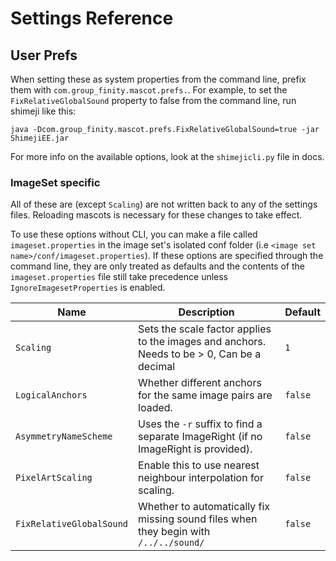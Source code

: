 
Settings Reference
==================

User Prefs
----------

When setting these as system properties from the command line, prefix them with `com.group_finity.mascot.prefs.`.
For example, to set the `FixRelativeGlobalSound` property to false from the command line, run shimeji like this:

```shell
java -Dcom.group_finity.mascot.prefs.FixRelativeGlobalSound=true -jar ShimejiEE.jar
```

For more info on the available options, look at the `shimejicli.py` file in docs.

### ImageSet specific

All of these are (except `Scaling`) are not written back to any of the settings files. Reloading mascots is necessary 
for these changes to take effect.

To use these options without CLI, you can make a file called `imageset.properties` in the image set's isolated conf folder
(i.e `<image set name>/conf/imageset.properties`).
If these options are specified through the command line, they are only treated as defaults and the contents of
the `imageset.properties` file still take precedence unless `IgnoreImagesetProperties` is enabled.

| Name                     | Description                                                                                | Default |
|--------------------------|--------------------------------------------------------------------------------------------|---------|
| `Scaling`                | Sets the scale factor applies to the images and anchors. Needs to be > 0, Can be a decimal | `1`     |
| `LogicalAnchors`         | Whether different anchors for the same image pairs are loaded.                             | `false` |
| `AsymmetryNameScheme`    | Uses the `-r` suffix to find a separate ImageRight (if no ImageRight is provided).         | `false` |
| `PixelArtScaling`        | Enable this to use nearest neighbour interpolation for scaling.                            | `false` |
| `FixRelativeGlobalSound` | Whether to automatically fix missing sound files when they begin with `/../../sound/`      | `false` |
